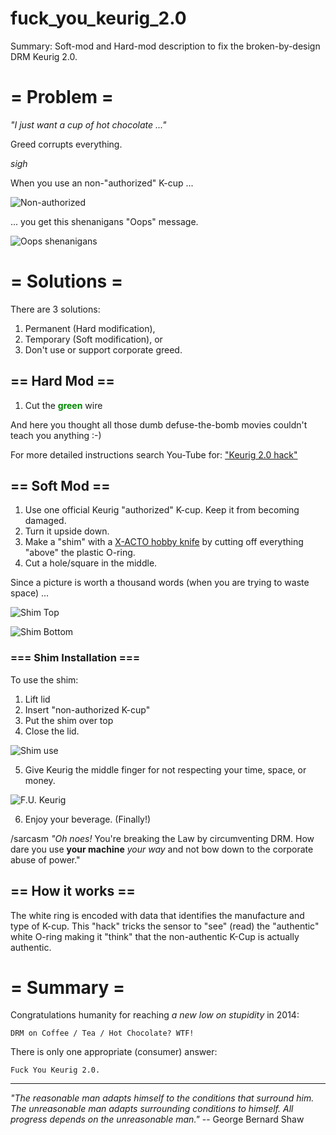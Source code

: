 # fuck_you_keurig_2.0
Summary: Soft-mod and Hard-mod description to fix the broken-by-design DRM Keurig 2.0.


# = Problem =

_"I just want a cup of hot chocolate ..."_

Greed corrupts everything.

*sigh*

When you use an non-"authorized" K-cup ...

 ![Non-authorized](0_choc_cup.jpg?raw=true)

... you get this shenanigans "Oops" message.

 ![Oops shenanigans](1_problem_oops.jpg?raw=true)


# = Solutions =

There are 3 solutions:

1. Permanent (Hard modification),
2. Temporary (Soft modification), or
3. Don't use or support corporate greed.


## == Hard Mod ==

1. Cut the <font color="#080">**green**</font> wire 

 And here you thought all those dumb defuse-the-bomb movies couldn't teach you anything :-)

For more detailed instructions search You-Tube for: ["Keurig 2.0 hack"](https://www.youtube.com/results?search_query=keuring+2.0+hack)


## == Soft Mod ==

1. Use one official Keurig "authorized" K-cup.  Keep it from becoming damaged.
2. Turn it upside down.
3. Make a "shim" with a [X-ACTO hobby knife](https://www.google.com/search?q=X-Acto+hobby+knife&tbm=isch) by cutting off everything "above" the plastic O-ring.
4. Cut a hole/square in the middle.

Since a picture is worth a thousand words (when you are trying to waste space) ...

![Shim Top](2_solution_shim_top.jpg?raw=true)

![Shim Bottom](3_solution_shim_bot.jpg?raw=true)


### === Shim Installation ===

To use the shim:

1. Lift lid
2. Insert "non-authorized K-cup"
3. Put the shim over top
4. Close the lid.

 ![Shim use](4_use_shim.jpg?raw=true)

5. Give Keurig the middle finger for not respecting your time, space, or money.

 ![F.U. Keurig](5_success_menu.jpg?raw=true)

6. Enjoy your beverage. (Finally!) 

 /sarcasm _"Oh noes!_ You're breaking the Law by circumventing DRM. How dare you use **your machine** _your way_ and not bow down to the corporate abuse of power."


## == How it works ==

The white ring is encoded with data that identifies the manufacture and type of K-cup.
This "hack" tricks the sensor to "see" (read) the "authentic" white O-ring
making it "think" that the non-authentic K-Cup is actually authentic.


# = Summary =

Congratulations humanity for reaching _a new low on stupidity_ in 2014:

    DRM on Coffee / Tea / Hot Chocolate? WTF!

There is only one appropriate (consumer) answer:

    Fuck You Keurig 2.0.

---
_"The reasonable man adapts himself to the conditions that surround him._
_The unreasonable man adapts surrounding conditions to himself._
_All progress depends on the unreasonable man."_
  -- George Bernard Shaw


